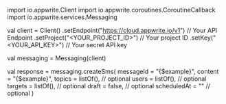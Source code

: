 import io.appwrite.Client
import io.appwrite.coroutines.CoroutineCallback
import io.appwrite.services.Messaging

val client = Client()
    .setEndpoint("https://cloud.appwrite.io/v1") // Your API Endpoint
    .setProject("<YOUR_PROJECT_ID>") // Your project ID
    .setKey("<YOUR_API_KEY>") // Your secret API key

val messaging = Messaging(client)

val response = messaging.createSms(
    messageId = "{$example}",
    content = "{$example}",
    topics = listOf(), // optional
    users = listOf(), // optional
    targets = listOf(), // optional
    draft = false, // optional
    scheduledAt = "" // optional
)
